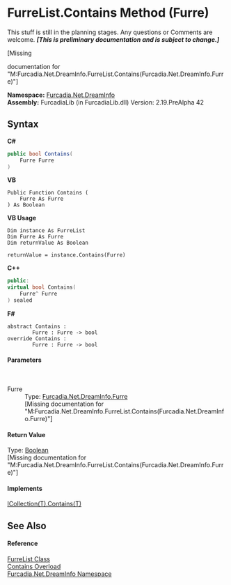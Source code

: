 # FurreList.Contains Method (Furre)
This stuff is still in the planning stages. Any questions or Comments are welcome. _**\[This is preliminary documentation and is subject to change.\]**_

\[Missing <summary> documentation for "M:Furcadia.Net.DreamInfo.FurreList.Contains(Furcadia.Net.DreamInfo.Furre)"\]

**Namespace:**&nbsp;<a href="N_Furcadia_Net_DreamInfo">Furcadia.Net.DreamInfo</a><br />**Assembly:**&nbsp;FurcadiaLib (in FurcadiaLib.dll) Version: 2.19.PreAlpha 42

## Syntax

**C#**<br />
``` C#
public bool Contains(
	Furre Furre
)
```

**VB**<br />
``` VB
Public Function Contains ( 
	Furre As Furre
) As Boolean
```

**VB Usage**<br />
``` VB Usage
Dim instance As FurreList
Dim Furre As Furre
Dim returnValue As Boolean

returnValue = instance.Contains(Furre)
```

**C++**<br />
``` C++
public:
virtual bool Contains(
	Furre^ Furre
) sealed
```

**F#**<br />
``` F#
abstract Contains : 
        Furre : Furre -> bool 
override Contains : 
        Furre : Furre -> bool 
```


#### Parameters
&nbsp;<dl><dt>Furre</dt><dd>Type: <a href="T_Furcadia_Net_DreamInfo_Furre">Furcadia.Net.DreamInfo.Furre</a><br />\[Missing <param name="Furre"/> documentation for "M:Furcadia.Net.DreamInfo.FurreList.Contains(Furcadia.Net.DreamInfo.Furre)"\]</dd></dl>

#### Return Value
Type: <a href="http://msdn2.microsoft.com/en-us/library/a28wyd50" target="_blank">Boolean</a><br />\[Missing <returns> documentation for "M:Furcadia.Net.DreamInfo.FurreList.Contains(Furcadia.Net.DreamInfo.Furre)"\]

#### Implements
<a href="http://msdn2.microsoft.com/en-us/library/k5cf1d56" target="_blank">ICollection(T).Contains(T)</a><br />

## See Also


#### Reference
<a href="T_Furcadia_Net_DreamInfo_FurreList">FurreList Class</a><br /><a href="Overload_Furcadia_Net_DreamInfo_FurreList_Contains">Contains Overload</a><br /><a href="N_Furcadia_Net_DreamInfo">Furcadia.Net.DreamInfo Namespace</a><br />